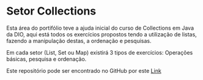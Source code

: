 # Setor Collections

Esta área do portifólio teve a ajuda inicial do curso de Collections em Java da DIO, aqui está todos os exercícios propostos tendo a utilização de listas, fazendo a manipulação destas, a ordenação e pesquisas.

Em cada setor (List, Set ou Map) existirá 3 tipos de exercícios: Operações básicas, pesquisa e ordenação.

Este repositório pode ser encontrado no GitHub por este [Link](https://github.com/cami-la/collections-java-api-2023)